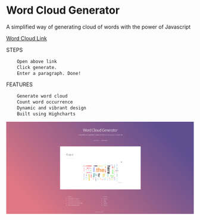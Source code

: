 # Word Cloud Generator
A simplified way of generating cloud of words with the power of Javascript

[Word Cloud Link](http://www.agneypatel.com/wordcloud)

STEPS

        Open above link
        Click generate.
        Enter a paragraph. Done!

FEATURES

        Generate word cloud
        Count word occurrence
        Dynamic and vibrant design
        Built using Highcharts

![Screenshot](screenshot.png)
